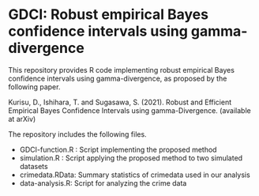 # GDCI: Robust empirical Bayes confidence intervals using gamma-divergence

This repository provides R code implementing robust empirical Bayes confidence intervals using gamma-divergence, as proposed by the following paper.

Kurisu, D., Ishihara, T. and Sugasawa, S. (2021). Robust and Efficient Empirical Bayes Confidence Intervals using gamma-Divergence. (available at arXiv)

The repository includes the following files.

* GDCI-function.R : Script implementing the proposed method
* simulation.R : Script applying the proposed method to two simulated datasets 
* crimedata.RData: Summary statistics of crimedata used in our analysis 
* data-analysis.R: Script for analyzing the crime data






